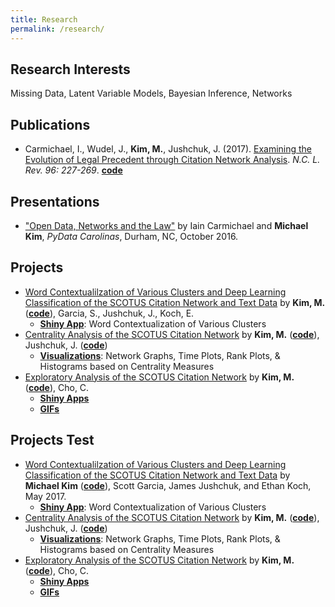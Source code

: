 ```yaml
---
title: Research
permalink: /research/
---
```

## Research Interests
Missing Data, Latent Variable Models, Bayesian Inference, Networks

## Publications
- Carmichael, I., Wudel, J., **Kim, M.**, Jushchuk, J. (2017). [Examining the Evolution of Legal Precedent through Citation Network Analysis](https://scholarship.law.unc.edu/cgi/viewcontent.cgi?referer=&httpsredir=1&article=5717&context=nclr). *N.C. L. Rev. 96: 227-269*. [**code**](https://github.com/idc9/law-net)

## Presentations
- ["Open Data, Networks and the Law"](https://www.youtube.com/watch?v=AP7_godzwVI) by Iain Carmichael and **Michael Kim**, *PyData Carolinas*, Durham, NC, October 2016.

## Projects
- [Word Contextualilzation of Various Clusters and Deep Learning Classification of the SCOTUS Citation Network and Text Data](https://michaelkkim.github.io/pdf/stor496/report_sp17.pdf) by **Kim, M.** ([**code**](https://github.com/idc9/law-net/tree/michael2)), Garcia, S., Jushchuk, J., Koch, E.
  - [**Shiny App**](https://scottgarcia.shinyapps.io/Scotus_Clustering/): Word Contextualization of Various Clusters
- [Centrality Analysis of the SCOTUS Citation Network](https://michaelkkim.github.io/pdf/stor496/report_fa16.pdf) by **Kim, M.** ([**code**](https://github.com/brschneidE3/LegalNetworks/tree/michael2)), Jushchuk, J. ([**code**](https://github.com/idc9/law-net/tree/jamesjushchuk/explore/James))
  - [**Visualizations**](https://github.com/brschneidE3/LegalNetworks/blob/michael2/python_code/SCOTUS_visuals.ipynb): Network Graphs, Time Plots, Rank Plots, & Histograms based on Centrality Measures
- [Exploratory Analysis of the SCOTUS Citation Network](https://michaelkkim.github.io/pdf/stor496/report_sp16.pdf) by **Kim, M.** ([**code**](https://github.com/UNCscotus/scotus)), Cho, C.
  - [**Shiny Apps**](https://michaelkkim.github.io/research/shiny_apps)
  - [**GIFs**](https://michaelkkim.github.io/research/gifs)

## Projects Test
- [Word Contextualilzation of Various Clusters and Deep Learning Classification of the SCOTUS Citation Network and Text Data](https://michaelkkim.github.io/pdf/stor496/report_sp17.pdf) by **Michael Kim** ([**code**](https://github.com/idc9/law-net/tree/michael2)), Scott Garcia, James Jushchuk, and Ethan Koch, May 2017.
  - [**Shiny App**](https://scottgarcia.shinyapps.io/Scotus_Clustering/): Word Contextualization of Various Clusters
- [Centrality Analysis of the SCOTUS Citation Network](https://michaelkkim.github.io/pdf/stor496/report_fa16.pdf) by **Kim, M.** ([**code**](https://github.com/brschneidE3/LegalNetworks/tree/michael2)), Jushchuk, J. ([**code**](https://github.com/idc9/law-net/tree/jamesjushchuk/explore/James))
  - [**Visualizations**](https://github.com/brschneidE3/LegalNetworks/blob/michael2/python_code/SCOTUS_visuals.ipynb): Network Graphs, Time Plots, Rank Plots, & Histograms based on Centrality Measures
- [Exploratory Analysis of the SCOTUS Citation Network](https://michaelkkim.github.io/pdf/stor496/report_sp16.pdf) by **Kim, M.** ([**code**](https://github.com/UNCscotus/scotus)), Cho, C.
  - [**Shiny Apps**](https://michaelkkim.github.io/research/shiny_apps)
  - [**GIFs**](https://michaelkkim.github.io/research/gifs)
